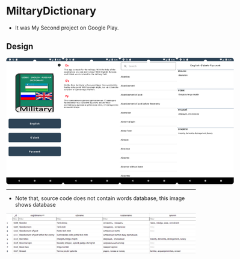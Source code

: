 # MiltaryDictionary
- It was My Second project on Google Play.

## Design
<div style="display:flex;">
<img src="/img/logo1.png" width="30%">
<img src="/img/logo2.png" width="30%">
<img src="/img/logo3.png" width="30%">
<img src="/img/logo4.png" width="30%">
</div>



-------------------------------------------------------
- Note that, source code does not contain words database, this image shows database 
<div style="display:flex;">
<img src="/img/img.png" width="100%">
</div>
